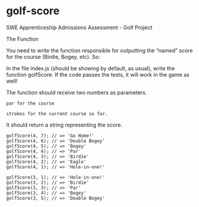 # golf-score
SWE Apprenticeship Admissions Assessment - Golf Project


The Function


You need to write the function responsible for outputting the “named” score for the course (Birdie, Bogey, etc). So:

In the file index.js (should be showing by default, as usual), write the function golfScore.  If the code passes the tests, it will work in the game as well!

The function should receive two numbers as parameters.

	par for the course

	strokes for the current course so far.

It should return a string representing the score.

	golfScore(4, 7); // => 'Go Home!'
	golfScore(4, 6); // => 'Double Bogey'
	golfScore(4, 5); // => 'Bogey'
	golfScore(4, 4); // => 'Par'
	golfScore(4, 3); // => 'Birdie'
	golfScore(4, 2); // => 'Eagle'
	golfScore(4, 1); // => 'Hole-in-one!'

	golfScore(3, 1); // => 'Hole-in-one!'
	golfScore(3, 2); // => 'Birdie'
	golfScore(3, 3); // => 'Par'
	golfScore(3, 4); // => 'Bogey'
	golfScore(3, 5); // => 'Double Bogey'
